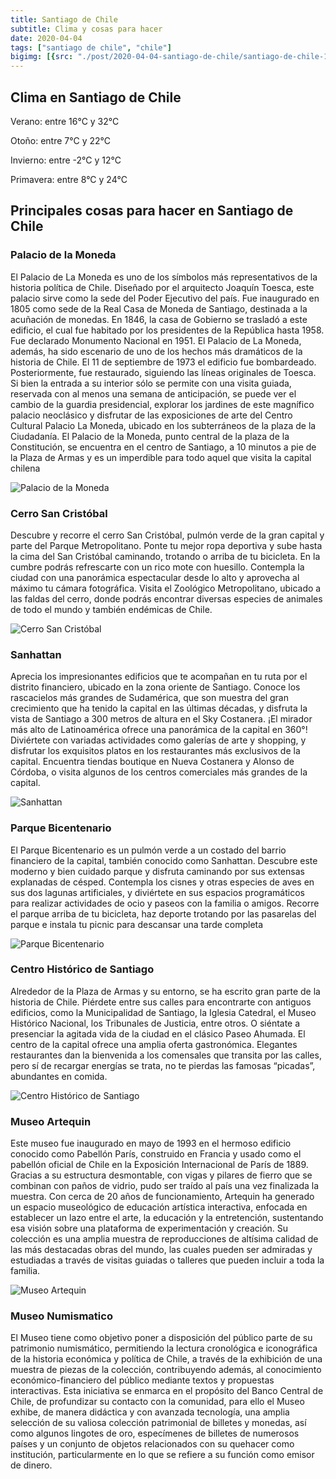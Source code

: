 ```yaml
---
title: Santiago de Chile
subtitle: Clima y cosas para hacer
date: 2020-04-04
tags: ["santiago de chile", "chile"]
bigimg: [{src: "./post/2020-04-04-santiago-de-chile/santiago-de-chile-1.jpg"}, {src: "./post/2020-04-04-santiago-de-chile/santiago-de-chile-2.jpg"}, {src: "./post/2020-04-04-santiago-de-chile/santiago-de-chile-3.jpg"}]
---
```

 
## Clima en Santiago de Chile
Verano: entre 16°C y 32°C
 
Otoño: entre 7°C y 22°C
 
Invierno: entre -2°C y 12°C
 
Primavera: entre 8°C y 24°C
 
## Principales cosas para hacer en Santiago de Chile
 
### Palacio de la Moneda
El Palacio de La Moneda es uno de los símbolos más representativos de la historia política de Chile. Diseñado por el arquitecto Joaquín Toesca, este palacio sirve como la sede del Poder Ejecutivo del país. Fue inaugurado en 1805 como sede de la Real Casa de Moneda de Santiago, destinada a la acuñación de monedas. En 1846, la casa de Gobierno se trasladó a este edificio, el cual fue habitado por los presidentes de la República hasta 1958. Fue declarado Monumento Nacional en 1951.
El Palacio de La Moneda, además, ha sido escenario de uno de los hechos más dramáticos de la historia de Chile. El 11 de septiembre de 1973 el edificio fue bombardeado. Posteriormente, fue restaurado, siguiendo las líneas originales de Toesca.
Si bien la entrada a su interior sólo se permite con una visita guiada, reservada con al menos una semana de anticipación, se puede ver el cambio de la guardia presidencial, explorar los jardines de este magnífico palacio neoclásico y disfrutar de las exposiciones de arte del Centro Cultural Palacio La Moneda, ubicado en los subterráneos de la plaza de la Ciudadanía.
El Palacio de la Moneda, punto central de la plaza de la Constitución, se encuentra en el centro de Santiago, a 10 minutos a pie de la Plaza de Armas y es un imperdible para todo aquel que visita la capital chilena
 
 
![Palacio de la Moneda](./santiago-de-chile-palacio-de-la-moneda.jpg)
 
### Cerro San Cristóbal
Descubre y recorre el cerro San Cristóbal, pulmón verde de la gran capital y parte del Parque Metropolitano. Ponte tu mejor ropa deportiva y sube hasta la cima del San Cristóbal caminando, trotando o arriba de tu bicicleta. En la cumbre podrás refrescarte con un rico mote con huesillo. Contempla la ciudad con una panorámica espectacular desde lo alto y aprovecha al máximo tu cámara fotográfica. Visita el Zoológico Metropolitano, ubicado a las faldas del cerro, donde podrás encontrar diversas especies de animales de todo el mundo y también endémicas de Chile.
 
![Cerro San Cristóbal](./santiago-de-chile-cerro-san-cristobal.jpg)
 
### Sanhattan
Aprecia los impresionantes edificios que te acompañan en tu ruta por el distrito financiero, ubicado en la zona oriente de Santiago. Conoce los rascacielos más grandes de Sudamérica, que son muestra del gran crecimiento que ha tenido la capital en las últimas décadas, y disfruta la vista de Santiago a 300 metros de altura en el Sky Costanera. ¡El mirador más alto de Latinoamérica ofrece una panorámica de la capital en 360°!
Diviértete con variadas actividades como galerías de arte y shopping, y disfrutar los exquisitos platos en los restaurantes más exclusivos de la capital. Encuentra tiendas boutique en Nueva Costanera y Alonso de Córdoba, o visita algunos de los centros comerciales más grandes de la capital.
 
![Sanhattan](./santiago-de-chile-sanhattan.jpg)
 
### Parque Bicentenario
El Parque Bicentenario es un pulmón verde a un costado del barrio financiero de la capital, también conocido como Sanhattan. Descubre este moderno y bien cuidado parque y disfruta caminando por sus extensas explanadas de césped.
Contempla los cisnes y otras especies de aves en sus dos lagunas artificiales, y diviértete en sus espacios programáticos para realizar actividades de ocio y paseos con la familia o amigos. Recorre el parque arriba de tu bicicleta, haz deporte trotando por las pasarelas del parque e instala tu picnic para descansar una tarde completa
 
![Parque Bicentenario](./santiago-de-chile-parque-bicentenario.jpg)
 
### Centro Histórico de Santiago
Alrededor de la Plaza de Armas y su entorno, se ha escrito gran parte de la historia de Chile. Piérdete entre sus calles para encontrarte con antiguos edificios, como la Municipalidad de Santiago, la Iglesia Catedral, el Museo Histórico Nacional, los Tribunales de Justicia, entre otros. O siéntate a presenciar la agitada vida de la ciudad en el clásico Paseo Ahumada.
El centro de la capital ofrece una amplia oferta gastronómica. Elegantes restaurantes dan la bienvenida a los comensales que transita por las calles, pero sí de recargar energías se trata, no te pierdas las famosas “picadas”, abundantes en comida.
  
 
![Centro Histórico de Santiago](./santiago-de-chile-centro-historico.jpg)
 
### Museo Artequin
Este museo fue inaugurado en mayo de 1993 en el hermoso edificio conocido como Pabellón París, construido en Francia y usado como el pabellón oficial de Chile en la Exposición Internacional de París de 1889. Gracias a su estructura desmontable, con vigas y pilares de fierro que se combinan con paños de vidrio, pudo ser traído al país una vez finalizada la muestra. 
Con cerca de 20 años de funcionamiento, Artequin ha generado un espacio museológico de educación artística interactiva, enfocada en establecer un lazo entre el arte, la educación y la entretención, sustentando esa visión sobre una plataforma de experimentación  y creación.
Su colección es una amplia muestra de reproducciones de altísima calidad de las más destacadas obras del mundo, las cuales pueden ser admiradas y estudiadas a través de visitas guiadas o talleres que pueden incluir a toda la familia. 
 
![Museo Artequin](./santiago-de-chile-museo-artequin.jpg)

### Museo Numismatico
El Museo tiene como objetivo poner a disposición del público parte de su patrimonio numismático, permitiendo la lectura cronológica e iconográfica de la historia económica y política de Chile, a través de la exhibición de una muestra de piezas de la colección, contribuyendo además, al conocimiento económico-financiero del público mediante textos y propuestas interactivas. Esta iniciativa se enmarca en el propósito del Banco Central de Chile, de profundizar su contacto con la comunidad, para ello el Museo exhibe, de manera didáctica y con avanzada tecnología, una amplia selección de su valiosa colección patrimonial de billetes y monedas, así como algunos lingotes de oro, especímenes de billetes de numerosos países y un conjunto de objetos relacionados con su quehacer como institución, particularmente en lo que se refiere a su función como emisor de dinero. 
 

